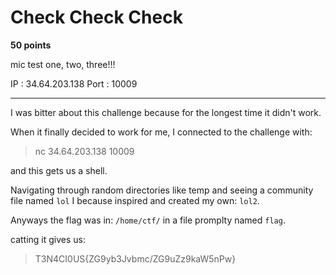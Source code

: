 # Check Check Check

**50 points**

mic test one, two, three!!!

IP : 34.64.203.138
Port : 10009

___

I was bitter about this challenge because for the longest time it didn't work.

When it finally decided to work for me, I connected to the challenge with:
> nc 34.64.203.138 10009

and this gets us a shell.

Navigating through random directories like temp and seeing a community file named `lol` I because inspired and created my own: `lol2`.

Anyways the flag was in:
`/home/ctf/` in a file promplty named `flag`.

catting it gives us:

>T3N4CI0US{ZG9yb3Jvbmc/ZG9uZz9kaW5nPw}
